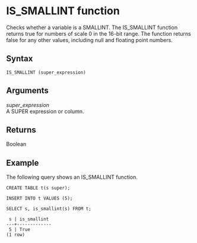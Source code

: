 # IS\_SMALLINT function<a name="r_is_smallint"></a>

Checks whether a variable is a SMALLINT\. The IS\_SMALLINT function returns true for numbers of scale 0 in the 16\-bit range\. The function returns false for any other values, including null and floating point numbers\.

## Syntax<a name="r_is_smallint-synopsis"></a>

```
IS_SMALLINT (super_expression)
```

## Arguments<a name="r_is_smallint-arguments"></a>

*super\_expression*  
A SUPER expression or column\.

## Returns<a name="r_is_smallint-returns"></a>

Boolean

## Example<a name="r_is_smallint_example"></a>

The following query shows an IS\_SMALLINT function\.

```
CREATE TABLE t(s super);

INSERT INTO t VALUES (5);

SELECT s, is_smallint(s) FROM t;

 s | is_smallint
---+-------------
 5 | True
(1 row)
```
